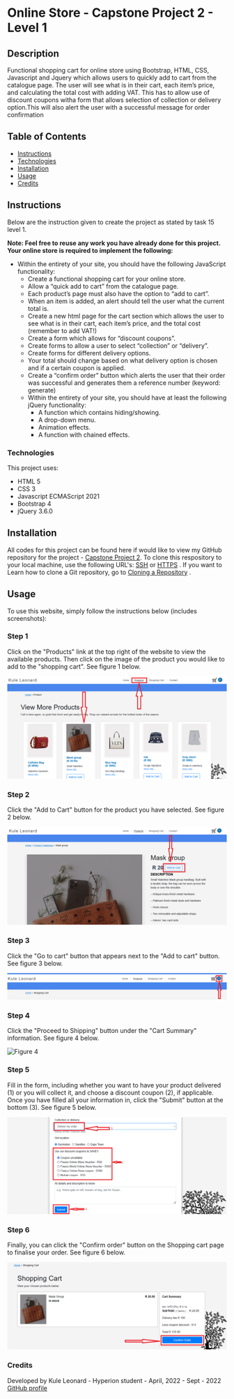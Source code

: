 # Online Store - Capstone Project 2 - Level 1

## Description
Functional shopping cart for online store using Bootstrap, HTML, CSS, Javascript and Jquery which allows users to quickly add to cart from the catalogue page. The user will see what is in their cart, each item’s price, and calculating the total cost with adding VAT. This has to allow use of discount coupons witha form that allows selection of collection or delivery option.This will also alert the user with a successful message for order confirmation

## Table of Contents
* [Instructions](#instructions)
* [Technologies](#technologies)
* [Installation](#installation)
* [Usage](#usage)
* [Credits](#credits)

## Instructions
Below are the instruction given to create the project as stated by task 15 level 1. 

**Note: Feel free to reuse any work you have already done for this project. Your online store is required to implement the following:**

* Within the entirety of your site, you should have the following JavaScript functionality:
    * Create a functional shopping cart for your online store.
    * Allow a “quick add to cart” from the catalogue page.
    * Each product’s page must also have the option to “add to cart”.
    * When an item is added, an alert should tell the user what the current total is.
    * Create a new html page for the cart section which allows the user to see what is in their cart, each item’s price, and the total cost (remember to add VAT!)
    * Create a form which allows for “discount coupons”.
    * Create forms to allow a user to select “collection” or “delivery”.
    * Create forms for different delivery options.
    * Your total should change based on what delivery option is chosen and if a certain coupon is applied.
    * Create a “confirm order” button which alerts the user that their order was successful and generates them a reference number (keyword: generate)
    * Within the entirety of your site, you should have at least the following jQuery functionality:
        * A function which contains hiding/showing.
        * A drop-down menu.
        * Animation effects.
        * A function with chained effects.

### Technologies
This project uses:
* HTML 5 
* CSS 3
* Javascript ECMAScript 2021
* Bootstrap 4
* jQuery 3.6.0

## Installation
All  codes for this project can be found here if would like to view my GitHub repository for the project - [Capstone Project 2](https://github.com/kuleleonard/Capstone-project/). To clone this respository to your local machine, use the following URL's: 
[SSH](git@github.com:kuleleonard/Capstone-project.git) or [HTTPS](https://github.com/kuleleonard/Capstone-project.git) . If you want to Learn how to clone a Git repository, go to [Cloning a Repository](https://docs.github.com/en/repositories/creating-and-managing-repositories/cloning-a-repository) .

## Usage
To use this website, simply follow the instructions below (includes screenshots):

### Step 1
Click on the "Products" link at the top right of the website to view the available products. Then click on the image of the product you would like to add to the "shopping cart". See figure 1 below.

![Figure 1](images/first-image.png)

### Step 2
Click the "Add to Cart" button for the product you have selected. See figure 2 below.

![Figure 2](images/second-image.png)

### Step 3
Click the "Go to cart" button that appears next to the "Add to cart" button. See figure 3 below.

![Figure 3](images/third-image.png)

### Step 4
Click the "Proceed to Shipping" button under the "Cart Summary" information. See figure 4 below.

![Figure 4](images/fourth-image.png)

### Step 5
Fill in the form, including whether you want to have your product delivered (1) or you will collect it, and choose a discount coupon (2), if applicable. Once you have filled all your information in, click the "Submit" button at the bottom (3). See figure 5 below.

![Figure 5](images/five-image.png)

### Step 6
Finally, you can click the "Confirm order" button on the Shopping cart page to finalise your order. See figure 6 below.

![Figure 6](images/six-image.png)

### Credits
Developed by Kule Leonard - Hyperion student - April, 2022 - Sept - 2022 [GitHub profile](https://github.com/kuleleonard)
